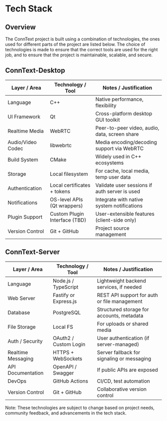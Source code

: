 # Tech Stack

## Overview
The ConnText project is built using a combination of technologies, the ones used for different parts of the project are listed below. The choice of technologies is made to ensure that the correct tools are used for the right job, and to ensure that the project is maintainable, scalable, and secure.

## ConnText-Desktop

| Layer / Area      | Technology / Tool             | Notes / Justification                         |
| ----------------- | ----------------------------- | --------------------------------------------- |
| Language          | C++                           | Native performance, flexibility               |
| UI Framework      | Qt                            | Cross-platform desktop GUI toolkit            |
| Realtime Media    | WebRTC                        | Peer-to-peer video, audio, data, screen share |
| Audio/Video Codec | libwebrtc                     | Media encoding/decoding support via WebRTC    |
| Build System      | CMake                         | Widely used in C++ ecosystems                 |
| Storage           | Local filesystem              | For cache, local media, temp user data        |
| Authentication    | Local certificates + tokens   | Validate user sessions if auth server is used |
| Notifications     | OS-level APIs (Qt wrappers)   | Integrate with native system notifications    |
| Plugin Support    | Custom Plugin Interface (TBD) | User-extensible features (client-side only)   |
| Version Control   | Git + GitHub                  | Project source management                     |

## ConnText-Server
| Layer / Area       | Technology / Tool             | Notes / Justification                        |
| ------------------ | ----------------------------- | -------------------------------------------- |
| Language           | Node.js / TypeScript          | Lightweight backend services, if needed      |
| Web Server         | Fastify or Express.js         | REST API support for auth or file management |
| Database           | PostgreSQL                    | Structured storage for accounts, metadata    |
| File Storage       | Local FS                      | For uploads or shared media                  |
| Auth / Security    | OAuth2 / Custom Login         | User authentication (if server-managed)      |
| Realtime Messaging | HTTPS + WebSockets            | Server fallback for signaling or messaging   |
| API Documentation  | OpenAPI / Swagger             | If public APIs are exposed                   |
| DevOps             | GitHub Actions                | CI/CD, test automation                       |
| Version Control    | Git + GitHub                  | Collaborative version control                |

Note: These technologies are subject to change based on project needs, community feedback, and advancements in the tech stack.